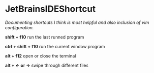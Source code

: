 # JetBrainsIDEShortcut
*Documenting shortcuts I think is most helpful and also inclusion of vim configuration.*

**shift + f10**  run the last runned program

**ctrl + shift + f10** run the current window program

**alt + f12** open or close the terminal

**alt + <- or ->** swipe through different files
